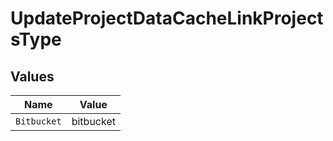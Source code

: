 # UpdateProjectDataCacheLinkProjectsType


## Values

| Name        | Value       |
| ----------- | ----------- |
| `Bitbucket` | bitbucket   |